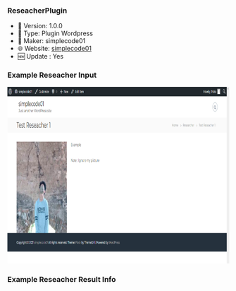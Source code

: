 ### ReseacherPlugin
- 🔨 Version: 1.0.0
- 📜 Type: Plugin Wordpress
- 👷 Maker: simplecode01
- 🌐 Website: [simplecode01](https://simplecode01.wordpress.com)
- 🆕 Update : Yes

### Example Reseacher Input
<img src='https://github.com/simplecode01/MyFile/blob/main/image_2021-02-14_093539.png' height='400'>

### Example Reseacher Result Info
